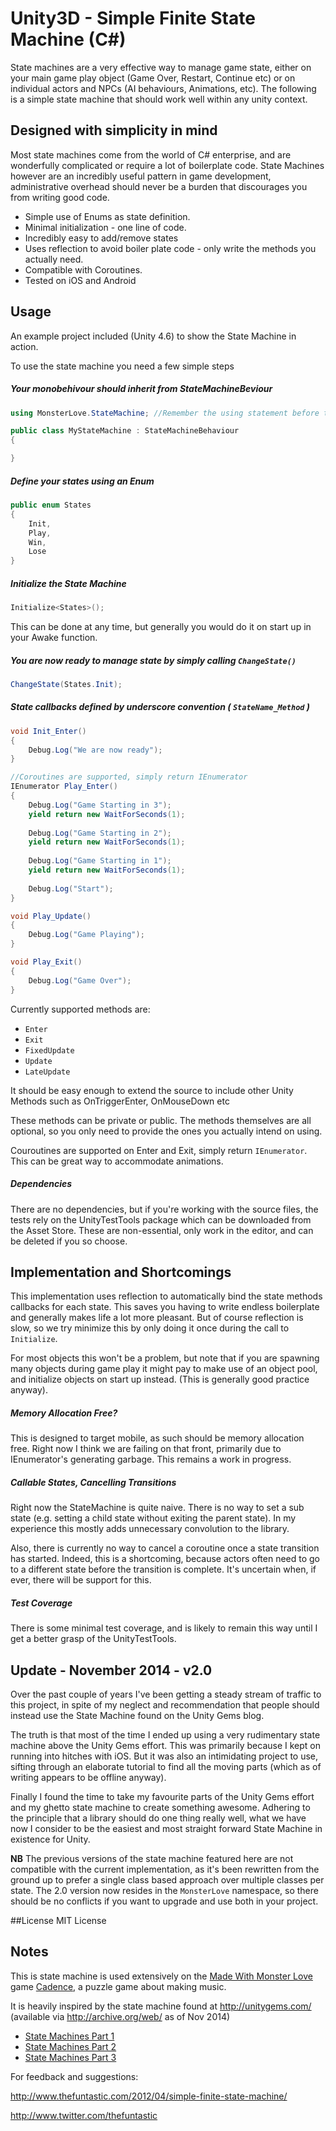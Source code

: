 # Unity3D - Simple Finite State Machine (C#)

State machines are a very effective way to manage game state, either on your main game play object (Game Over, Restart, Continue etc) or on individual actors and NPCs (AI behaviours, Animations, etc). The following is a simple state machine that should work well within any unity context. 

## Designed with simplicity in mind

Most state machines come from the world of C# enterprise, and are wonderfully complicated or require a lot of boilerplate code. State Machines however are an incredibly useful pattern in game development, administrative overhead should never be a burden that discourages you from writing good code. 

* Simple use of Enums as state definition. 
* Minimal initialization - one line of code. 
* Incredibly easy to add/remove states
* Uses reflection to avoid boiler plate code - only write the methods you actually need. 
* Compatible with Coroutines.
* Tested on iOS and Android

## Usage

An example project included (Unity 4.6) to show the State Machine in action.

To use the state machine you need a few simple steps

##### Your monobehivour should inherit from StateMachineBeviour

```C#
using MonsterLove.StateMachine; //Remember the using statement before the class declaration

public class MyStateMachine : StateMachineBehaviour
{

}
```

##### Define your states using an Enum 

```C#
public enum States
{
	Init, 
    Play, 
    Win, 
    Lose
}
```
##### Initialize the State Machine 

```C#
Initialize<States>();

```
This can be done at any time, but generally you would do it on start up in your Awake function. 

##### You are now ready to manage state by simply calling `ChangeState()`
```C#
ChangeState(States.Init);
```

##### State callbacks defined by underscore convention ( `StateName_Method` )

```C#
void Init_Enter()
{
	Debug.Log("We are now ready");
}

//Coroutines are supported, simply return IEnumerator
IEnumerator Play_Enter()
{
	Debug.Log("Game Starting in 3");
	yield return new WaitForSeconds(1);
    
    Debug.Log("Game Starting in 2");
	yield return new WaitForSeconds(1);
    
    Debug.Log("Game Starting in 1");
	yield return new WaitForSeconds(1);
    
    Debug.Log("Start");	
}

void Play_Update()
{
	Debug.Log("Game Playing");
}

void Play_Exit()
{
	Debug.Log("Game Over");
}
```
Currently supported methods are:

- `Enter`
- `Exit`
- `FixedUpdate`
- `Update`
- `LateUpdate`

It should be easy enough to extend the source to include other Unity Methods such as OnTriggerEnter, OnMouseDown etc

These methods can be private or public. The methods themselves are all optional, so you only need to provide the ones you actually intend on using. 

Couroutines are supported on Enter and Exit, simply return `IEnumerator`. This can be great way to accommodate animations.

##### Dependencies

There are no dependencies, but if you're working with the source files, the tests rely on the UnityTestTools package which can be downloaded from the Asset Store. These are non-essential, only work in the editor, and can be deleted if you so choose. 

## Implementation and Shortcomings

This implementation uses reflection to automatically bind the state methods callbacks for each state. This saves you having to write endless boilerplate and generally makes life a lot more pleasant. But of course reflection is slow, so we try minimize this by only doing it once during the call to `Initialize`. 

For most objects this won't be a problem, but note that if you are spawning many objects during game play it might pay to make use of an object pool, and initialize objects on start up instead. (This is generally good practice anyway). 

##### Memory Allocation Free?
This is designed to target mobile, as such should be memory allocation free. Right now I think we are failing on that front, primarily due to IEnumerator's generating garbage. This remains a work in progress. 

##### Callable States, Cancelling Transitions
Right now the StateMachine is quite naive. There is no way to set a sub state (e.g. setting a child state without exiting the parent state). In my experience this mostly adds unnecessary convolution to the library. 

Also, there is currently no way to cancel a coroutine once a state transition has started. Indeed, this is a shortcoming, because actors often need to go to a different state before the transition is complete. It's uncertain when, if ever, there will be support for this.  

##### Test Coverage
There is some minimal test coverage, and is likely to remain this way until I get a better grasp of the UnityTestTools.

## Update - November 2014 - v2.0

Over the past couple of years I've been getting a steady stream of traffic to this project, in spite of my neglect and recommendation that people should instead use the State Machine found on the Unity Gems blog.

The truth is that most of the time I ended up using a very rudimentary state machine above the Unity Gems effort. This was primarily because I kept on running into hitches with iOS. But it was also an intimidating project to use, sifting through an elaborate tutorial to find all the moving parts (which as of writing appears to be offline anyway).

Finally I found the time to take my favourite parts of the Unity Gems effort and my ghetto state machine to create something awesome. Adhering to the principle that a library should do one thing really well, what we have now I consider to be the easiest and most straight forward State Machine in existence for Unity.

**NB** The previous versions of the state machine featured here are not compatible with the current implementation, as it's been rewritten from the ground up to prefer a single class based approach over multiple classes per state. The 2.0 version now resides in the `MonsterLove` namespace, so there should be no conflicts if you want to upgrade and use both in your project.

##License
MIT License

## Notes

This is state machine is used extensively on the [Made With Monster Love](http://www.madewithmonsterlove.com) game [Cadence](http://www.playcadence.com), a puzzle game about making music.  

It is heavily inspired by the state machine found at http://unitygems.com/ (available via http://archive.org/web/ as of Nov 2014)

- [State Machines Part 1](http://unitygems.com/fsm1/)
- [State Machines Part 2](http://unitygems.com/fsm2/)
- [State Machines Part 3](http://unitygems.com/finite-state-machines-3-final-state-machine-framework/)

For feedback and suggestions:

http://www.thefuntastic.com/2012/04/simple-finite-state-machine/

http://www.twitter.com/thefuntastic
